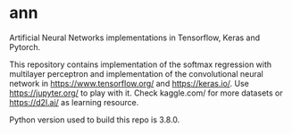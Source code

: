 # ann
Artificial Neural Networks implementations in Tensorflow, Keras and Pytorch.

This repository contains implementation of the softmax regression with multilayer perceptron and implementation of the convolutional neural network in https://www.tensorflow.org/ and https://keras.io/. Use https://jupyter.org/ to play with it. Check kaggle.com/ for more datasets or https://d2l.ai/ as learning resource.

Python version used to build this repo is 3.8.0.

